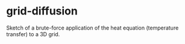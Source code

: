 # grid-diffusion

Sketch of a brute-force application of the heat equation (temperature transfer) to a 3D grid.